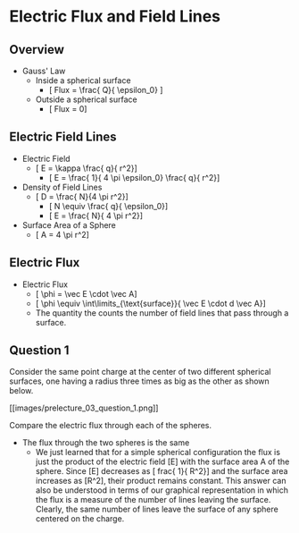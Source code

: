 # Electric Flux and Field Lines

## Overview
* Gauss' Law
  * Inside a spherical surface 
     * \[ Flux = \frac{ Q}{ \epsilon_0} \]
  * Outside a spherical surface
     * \[ Flux = 0\]

## Electric Field Lines

* Electric Field
  * \[ E = \kappa \frac{ q}{ r^2}\]
       * \[ E = \frac{ 1}{ 4 \pi \epsilon_0} \frac{ q}{ r^2}\]
* Density of Field Lines
  * \[ D = \frac{ N}{4 \pi r^2}\]
     * \[ N \equiv \frac{ q}{ \epsilon_0}\]
     * \[ E = \frac{ N}{ 4 \pi r^2}\]
* Surface Area of a Sphere
  * \[ A = 4 \pi r^2\]

## Electric Flux
* Electric Flux
  * \[ \phi = \vec E \cdot \vec A\]
  * \[ \phi \equiv \int\limits_{\text{surface}}{ \vec E \cdot d \vec A}\]
  * The quantity the counts the number of field lines that pass 
    through a surface.

## Question 1

Consider the same point charge at the center of two different spherical 
surfaces, one having a radius three times as big as the other as shown below.

[[images/prelecture_03_question_1.png]]

Compare the electric flux through each of the spheres.
* The flux through the two spheres is the same
  *  We just learned that for a simple spherical configuration the flux is 
    just the product of the electric field \[E\] with the surface area A of the 
    sphere. Since \[E\] decreases as \[ frac{ 1}{ R^2}\] and the surface area 
    increases as \[R^2\], their product remains constant. This answer can also 
    be understood in terms of our graphical representation in which the flux 
    is a measure of the number of lines leaving the surface. Clearly, the same 
    number of lines leave the surface of any sphere centered on the charge.